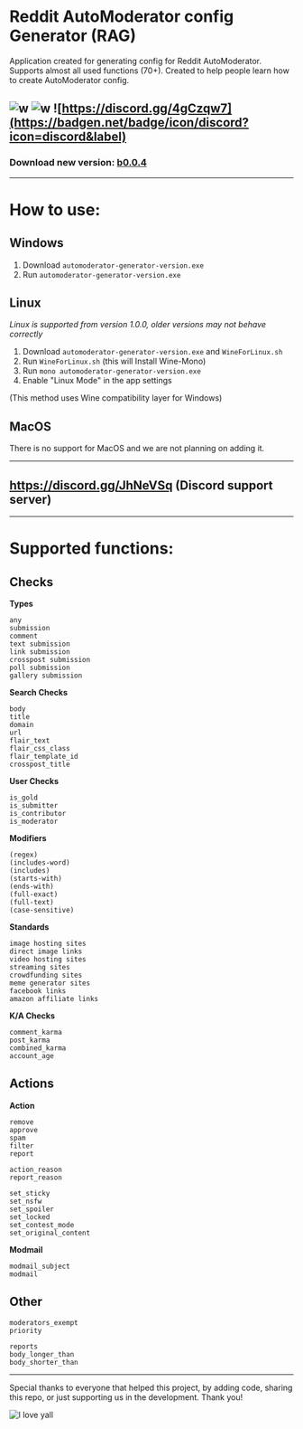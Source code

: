 # Reddit AutoModerator config Generator (RAG)

Application created for generating config for Reddit AutoModerator. Supports almost all used functions (70+). Created to help people learn how to create AutoModerator config.

![w](https://badgen.net/github/release/mirandaniel/automod-generator)
![w](https://badgen.net/github/last-commit/mirandaniel/automod-generator)
![https://discord.gg/4gCzqw7](https://badgen.net/badge/icon/discord?icon=discord&label)
---
### Download new version: [b0.0.4](https://github.com/MiranDaniel/automod-generator/releases/latest)
---


# How to use:
## Windows
1. Download `automoderator-generator-version.exe`
2. Run `automoderator-generator-version.exe`
## Linux 
*Linux is supported from version 1.0.0, older versions may not behave correctly*
1. Download `automoderator-generator-version.exe` and `WineForLinux.sh`
2. Run `WineForLinux.sh` (this will Install Wine-Mono)
3. Run `mono automoderator-generator-version.exe`
4. Enable "Linux Mode" in the app settings

(This method uses Wine compatibility layer for Windows)
## MacOS
There is no support for MacOS and we are not planning on adding it.

---
## https://discord.gg/JhNeVSq (Discord support server)
---
# Supported functions:

## Checks
**Types**
```
any
submission
comment
text submission
link submission
crosspost submission
poll submission
gallery submission
```
**Search Checks**
```
body
title
domain
url
flair_text
flair_css_class
flair_template_id
crosspost_title
```

**User Checks**
```
is_gold
is_submitter
is_contributor
is_moderator
```

**Modifiers**
```
(regex)
(includes-word)
(includes)
(starts-with)
(ends-with)
(full-exact)
(full-text)
(case-sensitive)
```

**Standards**
```
image hosting sites
direct image links
video hosting sites
streaming sites
crowdfunding sites
meme generator sites
facebook links
amazon affiliate links
```

**K/A Checks**
```
comment_karma
post_karma
combined_karma
account_age
```

## Actions
**Action**
```
remove
approve
spam
filter
report
```

```
action_reason
report_reason
```

```
set_sticky
set_nsfw
set_spoiler
set_locked
set_contest_mode
set_original_content
```
**Modmail**
```
modmail_subject
modmail
```

## Other

```
moderators_exempt
priority
```

```
reports
body_longer_than
body_shorter_than
```

---
Special thanks to everyone that helped this project, by adding code, sharing this repo, or just supporting us in the development. Thank you!

![I love yall](https://img.shields.io/badge/Powered%20by-%3C3-red?style=flat-square&logo=flat-square)
